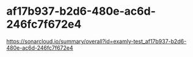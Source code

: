 # af17b937-b2d6-480e-ac6d-246fc7f672e4
https://sonarcloud.io/summary/overall?id=examly-test_af17b937-b2d6-480e-ac6d-246fc7f672e4
